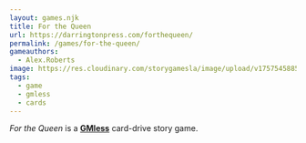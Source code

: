 ```yaml
---
layout: games.njk
title: For the Queen
url: https://darringtonpress.com/forthequeen/
permalink: /games/for-the-queen/
gameauthors:
  - Alex.Roberts
image: https://res.cloudinary.com/storygamesla/image/upload/v1757545885/iu_a6dok2.jpg
tags:
  - game
  - gmless
  - cards
---
```

_For the Queen_ is a **[GMless](/games/tags/gmless/)** card-drive story game. 

